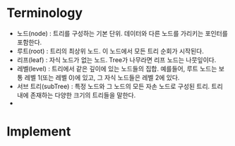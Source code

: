 
# Terminology
- 노드(node) : 트리를 구성하는 기본 단위. 데이터와 다른 노드를 가리키는 포인터를 포함한다.
- 루트(root) : 트리의 최상위 노드. 이 노드에서 모든 트리 순회가 시작된다.
- 리프(leaf) : 자식 노드가 없는 노드. Tree가 나무라면 리프 노드는 나뭇잎이다.
- 레벨(level) : 트리에서 같은 깊이에 있는 노드들의 집합. 예를들어, 루트 노드는 보통 레벨 1(또는 레벨 0)에 있고, 그 자식 노드들은 레벨 2에 있다.
- 서브 트리(subTree) : 특정 노드와 그 노드의 모든 자손 노드로 구성된 트리. 트리 내에 존재하는 다양한 크기의 트리들을 말한다.
- 

# Implement

```js

```
